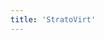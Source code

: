 ```yaml
---
title: 'StratoVirt'
---
```


<script setup lang="ts">
  import TheStratoVirt from "@/views/other/projects/stratovirt/TheStratoVirt.vue"
</script>

<TheStratoVirt/>
